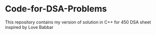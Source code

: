 # Code-for-DSA-Problems
This repository contains my version of solution in C++ for 450 DSA  sheet inspired by Love Babbar
